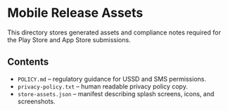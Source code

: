 # Mobile Release Assets

This directory stores generated assets and compliance notes required for the
Play Store and App Store submissions.

## Contents

- `POLICY.md` – regulatory guidance for USSD and SMS permissions.
- `privacy-policy.txt` – human readable privacy policy copy.
- `store-assets.json` – manifest describing splash screens, icons, and
  screenshots.
